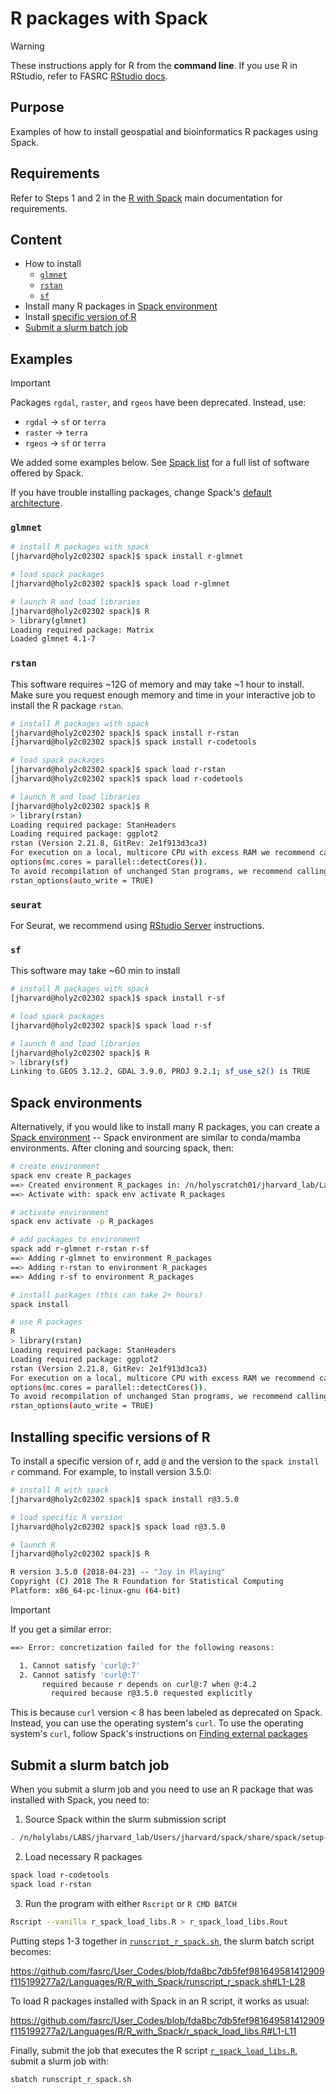 # R packages with Spack 

> [!WARNING]
> These instructions apply for R from the **command line**. If you use R in
> RStudio, refer to FASRC [RStudio
> docs](https://docs.rc.fas.harvard.edu/kb/r-and-rstudio/).

## Purpose

Examples of how to install geospatial and bioinformatics R packages using Spack.

## Requirements

Refer to Steps 1 and 2 in the [R with
Spack](https://docs.rc.fas.harvard.edu/kb/r-and-rstudio/#R_with_Spack) main
documentation for requirements.

## Content

* How to install
  * [`glmnet`](#glmnet)
  * [`rstan`](#rstan)
  * [`sf`](#sf)
* Install many R packages in [Spack environment](#spack-environments)
* Install [specific version of R](#installing-specific-versions-of-r)
* [Submit a slurm batch job](#submit-a-slurm-batch-job)

## Examples

> [!IMPORTANT]
> Packages `rgdal`, `raster`, and `rgeos` have been deprecated. Instead, use:
>   * `rgdal` -> `sf` or `terra`
>   * `raster` -> `terra`
>   * `rgeos` -> `sf` or `terra`

We added some examples below. See [Spack
list](https://spack.readthedocs.io/en/latest/package_list.html) for a full list
of software offered by Spack.

If you have trouble installing packages, change Spack's [default
architecture](../../../Documents/Software/Spack.md#default-architecture).

### `glmnet`

```bash
# install R packages with spack
[jharvard@holy2c02302 spack]$ spack install r-glmnet

# load spack packages
[jharvard@holy2c02302 spack]$ spack load r-glmnet

# launch R and load libraries
[jharvard@holy2c02302 spack]$ R
> library(glmnet)
Loading required package: Matrix
Loaded glmnet 4.1-7
```

### `rstan`

This software requires ~12G of memory and may take ~1 hour to install. Make sure
you request enough memory and time in your interactive job to install the R
package `rstan`.

```bash
# install R packages with spack
[jharvard@holy2c02302 spack]$ spack install r-rstan
[jharvard@holy2c02302 spack]$ spack install r-codetools

# load spack packages
[jharvard@holy2c02302 spack]$ spack load r-rstan
[jharvard@holy2c02302 spack]$ spack load r-codetools

# launch R and load libraries
[jharvard@holy2c02302 spack]$ R
> library(rstan)
Loading required package: StanHeaders
Loading required package: ggplot2
rstan (Version 2.21.8, GitRev: 2e1f913d3ca3)
For execution on a local, multicore CPU with excess RAM we recommend calling
options(mc.cores = parallel::detectCores()).
To avoid recompilation of unchanged Stan programs, we recommend calling
rstan_options(auto_write = TRUE)
```

### `seurat`

For Seurat, we recommend using [RStudio
Server](https://docs.rc.fas.harvard.edu/kb/r-and-rstudio/#RStudio_Server)
instructions.

### `sf`

This software may take ~60 min to install

```bash
# install R packages with spack
[jharvard@holy2c02302 spack]$ spack install r-sf

# load spack packages
[jharvard@holy2c02302 spack]$ spack load r-sf

# launch R and load libraries
[jharvard@holy2c02302 spack]$ R
> library(sf)
Linking to GEOS 3.12.2, GDAL 3.9.0, PROJ 9.2.1; sf_use_s2() is TRUE
```

## Spack environments

Alternatively, if you would like to install many R packages, you can create a
[Spack environment](https://spack.readthedocs.io/en/latest/environments.html) --
Spack environment are similar to conda/mamba environments. After cloning and
sourcing spack, then:

```bash
# create environment
spack env create R_packages
==> Created environment R_packages in: /n/holyscratch01/jharvard_lab/Lab/jharvard/spack_installs/R_spack/var/spack/environments/R_packages
==> Activate with: spack env activate R_packages

# activate environment
spack env activate -p R_packages

# add packages to environment
spack add r-glmnet r-rstan r-sf
==> Adding r-glmnet to environment R_packages
==> Adding r-rstan to environment R_packages
==> Adding r-sf to environment R_packages

# install packages (this can take 2+ hours)
spack install

# use R packages
R
> library(rstan)
Loading required package: StanHeaders
Loading required package: ggplot2
rstan (Version 2.21.8, GitRev: 2e1f913d3ca3)
For execution on a local, multicore CPU with excess RAM we recommend calling
options(mc.cores = parallel::detectCores()).
To avoid recompilation of unchanged Stan programs, we recommend calling
rstan_options(auto_write = TRUE)
```

## Installing specific versions of R

To install a specific version of r, add `@` and the version to the `spack
install r` command. For example, to install version 3.5.0:

```bash
# install R with spack
[jharvard@holy2c02302 spack]$ spack install r@3.5.0

# load specific R version
[jharvard@holy2c02302 spack]$ spack load r@3.5.0

# launch R
[jharvard@holy2c02302 spack]$ R

R version 3.5.0 (2018-04-23) -- "Joy in Playing"
Copyright (C) 2018 The R Foundation for Statistical Computing
Platform: x86_64-pc-linux-gnu (64-bit)
```

> [!IMPORTANT]
> If you get a similar error:
> ```bash
> ==> Error: concretization failed for the following reasons:
>
>   1. Cannot satisfy 'curl@:7'
>   2. Cannot satisfy 'curl@:7'
>        required because r depends on curl@:7 when @:4.2
>          required because r@3.5.0 requested explicitly
> ```
> This is because `curl` version < 8 has been labeled as deprecated on Spack.
> Instead, you can use the operating system's `curl`. To use the operating
> system's `curl`, follow Spack's instructions on [Finding external
> packages](../../../Documents/Software/Spack.md#finding-external-packages)

## Submit a slurm batch job

When you submit a slurm job and you need to use an R package that was installed
with Spack, you need to:

1. Source Spack within the slurm submission script

```bash
. /n/holylabs/LABS/jharvard_lab/Users/jharvard/spack/share/spack/setup-env.sh
```

2. Load necessary R packages

```bash
spack load r-codetools
spack load r-rstan
```

3. Run the program with either `Rscript` or `R CMD BATCH`

```bash
Rscript --vanilla r_spack_load_libs.R > r_spack_load_libs.Rout
```

Putting steps 1-3 together in [`runscript_r_spack.sh`](runscript_r_spack.sh), the slurm batch script becomes:

https://github.com/fasrc/User_Codes/blob/fda8bc7db5fef981649581412909f115199277a2/Languages/R/R_with_Spack/runscript_r_spack.sh#L1-L28

To load R packages installed with Spack in an R script, it works as usual:

https://github.com/fasrc/User_Codes/blob/fda8bc7db5fef981649581412909f115199277a2/Languages/R/R_with_Spack/r_spack_load_libs.R#L1-L11

Finally, submit the job that executes the R script [`r_spack_load_libs.R`](r_spack_load_libs.R), submit a slurm job with:

```bash
sbatch runscript_r_spack.sh
```
